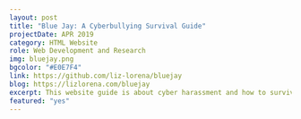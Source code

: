 ```yaml
---
layout: post
title: "Blue Jay: A Cyberbullying Survival Guide"
projectDate: APR 2019
category: HTML Website
role: Web Development and Research
img: bluejay.png
bgcolor: "#E0E7F4"
link: https://github.com/liz-lorena/bluejay
blog: https://lizlorena.com/bluejay
excerpt: This website guide is about cyber harassment and how to survive it, including helpful resources and the stories of some notable victims. I took inspiration from the design of the Kiwi Farms forum, a site infamously known as "the Web’s biggest community of stalkers".
featured: "yes" 
---
```

